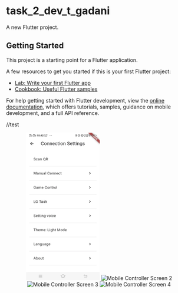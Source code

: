 # task_2_dev_t_gadani

A new Flutter project.

## Getting Started

This project is a starting point for a Flutter application.

A few resources to get you started if this is your first Flutter project:

- [Lab: Write your first Flutter app](https://docs.flutter.dev/get-started/codelab)
- [Cookbook: Useful Flutter samples](https://docs.flutter.dev/cookbook)

For help getting started with Flutter development, view the
[online documentation](https://docs.flutter.dev/), which offers tutorials,
samples, guidance on mobile development, and a full API reference.

//test

<div align="center">
  <img src="https://github.com/LiquidGalaxyLAB/LG-Airport-Controller-Simulator/blob/cbe07728c1c42f847a61da42af01dca70b974cc6/images/1.webp" alt="Mobile Controller Screen 1" width="200" height="400">
  <img src="./images/2.webp" alt="Mobile Controller Screen 2" width="200" height="400">
  <img src="./images/3.webp" alt="Mobile Controller Screen 3" width="200" height="400">
  <img src="./images/4.png" alt="Mobile Controller Screen 4" width="200" height="400">
</div>





